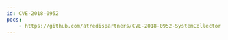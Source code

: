```yaml
---
id: CVE-2018-0952
pocs:
    - https://github.com/atredispartners/CVE-2018-0952-SystemCollector
---
```

